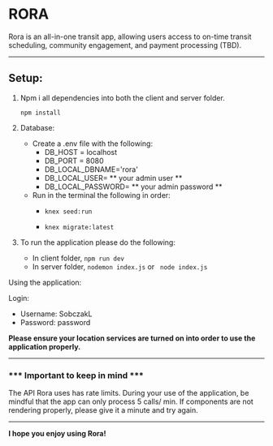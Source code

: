 # RORA 

Rora is an all-in-one transit app, allowing users access to on-time transit scheduling, community engagement, and payment processing (TBD).

---

## Setup: 

1. Npm i all dependencies into both the client and server folder.

    ``` npm install ```

2. Database:
    - Create a .env file with the following:
        - DB_HOST = localhost
        - DB_PORT = 8080
        - DB_LOCAL_DBNAME='rora'
        - DB_LOCAL_USER= ** your admin user **  
        - DB_LOCAL_PASSWORD= ** your admin password **
    - Run in the terminal the following in order:
        - ```knex seed:run```

        - ```knex migrate:latest  ```
3. To run the application please do the following:
    - In client folder, 
    ``` npm run dev ```
    - In server folder, ``` nodemon index.js ``` or ``` node index.js```

Using the application:

Login:

- Username: SobczakL
- Password: password

**Please ensure your location services are turned on into order to use the application properly.**

---

### *** Important to keep in mind ***

The API Rora uses has rate limits. During your use of the application, be mindful that the app can only process 5 calls/ min. If components are not rendering properly, please give it a minute and try again.

---

**I hope you enjoy using Rora!** 